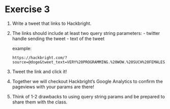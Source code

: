 Exercise 3
==========

1. Write a tweet that links to Hackbright.

2. The links should include at least two query string parameters:
       - twitter handle sending the tweet
       - text of the tweet

    example: 
    
    ```
    https://hackbright.com/?source=@doge&tweet_text=VERY%20PROGRAMMING.%20WOW.%20SUCH%20FEMALES.%20SO%20AMAZE.%20MUCH%20INTELLIGENCE.
    ```
       
3. Tweet the link and click it!

4. Together we will checkout Hackbright’s Google Analytics to confirm the pageviews with your params are there!

5. Think of 1-2 drawbacks to using query string params and be prepared to share them with the class.